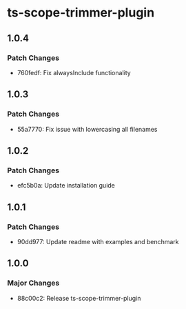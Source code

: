# ts-scope-trimmer-plugin

## 1.0.4

### Patch Changes

- 760fedf: Fix alwaysInclude functionality

## 1.0.3

### Patch Changes

- 55a7770: Fix issue with lowercasing all filenames

## 1.0.2

### Patch Changes

- efc5b0a: Update installation guide

## 1.0.1

### Patch Changes

- 90dd977: Update readme with examples and benchmark

## 1.0.0

### Major Changes

- 88c00c2: Release ts-scope-trimmer-plugin
